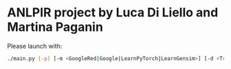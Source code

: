 # ANLPIR project by Luca Di Liello and Martina Paganin

Please launch with:
```bash
./main.py [-p] [-m <GoogleRed|Google|LearnPyTorch|LearnGensim>] [-d <TrecQA|WikiQA>] [-n <CNN|biLSTM>]
```
